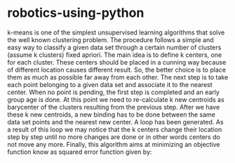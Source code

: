 # robotics-using-python
k-means is  one of  the simplest unsupervised  learning  algorithms  that  solve  the well  known clustering problem. The procedure follows a simple and  easy  way  to classify a given data set  through a certain number of  clusters (assume k clusters) fixed apriori. The  main  idea  is to define k centers, one for each cluster. These centers  should  be placed in a cunning  way  because of  different  location  causes different  result. So, the better  choice  is  to place them  as  much as possible  far away from each other. The  next  step is to take each point belonging  to a  given data set and associate it to the nearest center. When no point  is  pending,  the first step is completed and an early group age  is done. At this point we need to re-calculate k new centroids as barycenter of  the clusters resulting from the previous step. After we have these k new centroids, a new binding has to be done  between  the same data set points  and  the nearest new center. A loop has been generated. As a result of  this loop we  may  notice that the k centers change their location step by step until no more changes  are done or  in  other words centers do not move any more. Finally, this  algorithm  aims at  minimizing  an objective function know as squared error function given by:  
